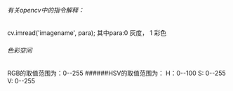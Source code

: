 ###### 有关opencv中的指令解释：

cv.imread('imagename', para); 其中para:0 灰度， 1 彩色

###### 色彩空间
RGB的取值范围为：0--255
######HSV的取值范围为：
                H：0--100
                S: 0--255
                V: 0--255
###
